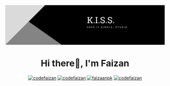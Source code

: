 <img src="cover.png" alt="cover photo">
<h1 align="center">Hi there👋, I'm Faizan</h1>

<div align="center">

<a href="https://linkedin.com/in/codefaizan" target="blank"><img align="center" src="https://raw.githubusercontent.com/rahuldkjain/github-profile-readme-generator/master/src/images/icons/Social/linked-in-alt.svg" alt="codefaizan" height="30" width="40" /></a>
<a href="https://instagram.com/codefaizan" target="blank"><img align="center" src="https://raw.githubusercontent.com/rahuldkjain/github-profile-readme-generator/master/src/images/icons/Social/instagram.svg" alt="codefaizan" height="30" width="40" /></a>
<a href="https://twitter.com/faizaanpk" target="blank"><img align="center" src="https://raw.githubusercontent.com/rahuldkjain/github-profile-readme-generator/master/src/images/icons/Social/twitter.svg" alt="faizaanpk" height="30" width="40" /></a>
<a href="https://fb.com/codefaizan" target="blank"><img align="center" src="https://raw.githubusercontent.com/rahuldkjain/github-profile-readme-generator/master/src/images/icons/Social/facebook.svg" alt="codefaizan" height="30" width="40" /></a>

</div>
